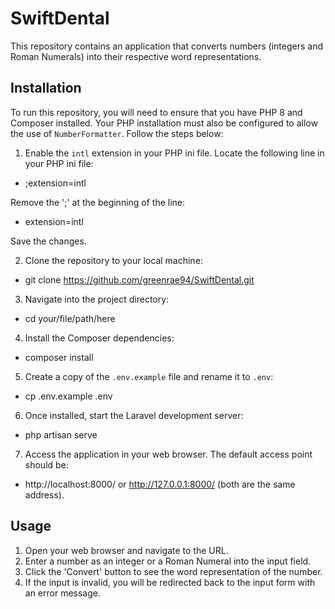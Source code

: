 # SwiftDental

This repository contains an application that converts numbers (integers and Roman Numerals) into their respective word representations.

## Installation

To run this repository, you will need to ensure that you have PHP 8 and Composer installed. Your PHP installation must also be configured to allow the use of `NumberFormatter`. Follow the steps below:

1. Enable the `intl` extension in your PHP ini file. Locate the following line in your PHP ini file:
- ;extension=intl

Remove the ';' at the beginning of the line:
- extension=intl

Save the changes.

2. Clone the repository to your local machine:
- git clone https://github.com/greenrae94/SwiftDental.git


3. Navigate into the project directory:
- cd your/file/path/here

4. Install the Composer dependencies:
- composer install

5. Create a copy of the `.env.example` file and rename it to `.env`:
- cp .env.example .env


6. Once installed, start the Laravel development server:
- php artisan serve


7. Access the application in your web browser. The default access point should be:
- http://localhost:8000/ or http://127.0.0.1:8000/ (both are the same address).

## Usage

1. Open your web browser and navigate to the URL.
2. Enter a number as an integer or a Roman Numeral into the input field.
3. Click the 'Convert' button to see the word representation of the number.
4. If the input is invalid, you will be redirected back to the input form with an error message.
